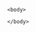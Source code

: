 <html>
<head>
	<meta Content-Security-Policy: script-src 'self' https://amplify--sandboxpc.sandbox.my.site.com>
</head>

	<body>
<script type='text/javascript'>
	function initEmbeddedMessaging() {
		try {
			embeddedservice_bootstrap.settings.language = 'en_US'; // For example, enter 'en' or 'en-US'
			
			window.addEventListener("onEmbeddedMessagingReady", () => {            
	console.log( "Inside Prechat API!!" );
	embeddedservice_bootstrap.prechatAPI.setHiddenPrechatFields( { "Email" : "edam_system_access_user@example.com" } );
	embeddedservice_bootstrap.prechatAPI.setHiddenPrechatFields( { "Current_Context" : "webportal" } );
	embeddedservice_bootstrap.prechatAPI.setHiddenPrechatFields( { "AMP_inst_id" : "79886" } );
	embeddedservice_bootstrap.prechatAPI.setHiddenPrechatFields( { "Referral_URL" : "google.com" } );
	embeddedservice_bootstrap.prechatAPI.setHiddenPrechatFields( { "Phone" : 99897" } );
	embeddedservice_bootstrap.prechatAPI.setHiddenPrechatFields( { "First_Name" : "Maq git" } );
        embeddedservice_bootstrap.prechatAPI.setHiddenPrechatFields( { "Last_Name" : "Mohammed" } );
				
});

			embeddedservice_bootstrap.init(
				'00DNq000000H9QH',
				'MIAW_SF_Test',
				'https://amplify--sandboxpc.sandbox.my.site.com/ESWMIAWSFTest1702218452582',
				{
					scrt2URL: 'https://amplify--sandboxpc.sandbox.my.salesforce-scrt.com'
				}
			);
		} catch (err) {
			console.error('Error loading Embedded Messaging: ', err);
		}
	};
</script>
<script type='text/javascript' src='https://amplify--sandboxpc.sandbox.my.site.com/ESWMIAWSFTest1702218452582/assets/js/bootstrap.min.js' onload='initEmbeddedMessaging()'></script>

	</body>
</html>
